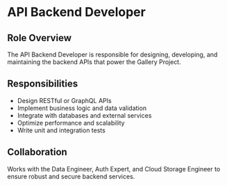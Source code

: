 # API Backend Developer

## Role Overview
The API Backend Developer is responsible for designing, developing, and maintaining the backend APIs that power the Gallery Project.

## Responsibilities
- Design RESTful or GraphQL APIs
- Implement business logic and data validation
- Integrate with databases and external services
- Optimize performance and scalability
- Write unit and integration tests

## Collaboration
Works with the Data Engineer, Auth Expert, and Cloud Storage Engineer to ensure robust and secure backend services.
